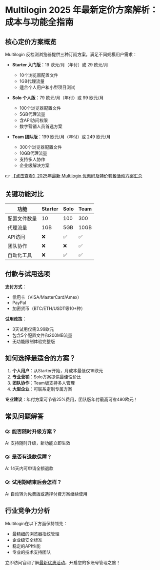 # Multilogin 2025 年最新定价方案解析：成本与功能全指南

## 核心定价方案概览

Multilogin 反检测浏览器提供三种订阅方案，满足不同规模用户需求：

- **Starter 入门版**：19 欧元/月（年付）或 29 欧元/月
  - 10个浏览器配置文件
  - 1GB代理流量
  - 适合个人用户和小型项目测试

- **Solo 个人版**：79 欧元/月（年付）或 99 欧元/月
  - 100个浏览器配置文件  
  - 5GB代理流量
  - 含API访问权限
  - 数字营销人员首选方案

- **Team 团队版**：199 欧元/月（年付）或 249 欧元/月
  - 300个浏览器配置文件
  - 10GB代理流量
  - 支持多人协作
  - 企业级解决方案

👉 [【点击查看】2025年最新 Multilogin 优惠码及特价套餐活动方案汇总](https://bit.ly/multIlogin)

## 关键功能对比

| 功能               | Starter | Solo  | Team  |
|--------------------|---------|-------|-------|
| 配置文件数量       | 10      | 100   | 300   |
| 代理流量           | 1GB     | 5GB   | 10GB  |
| API访问            | ❌      | ✅    | ✅    |
| 团队协作           | ❌      | ❌    | ✅    |
| 自动化工具         | ❌      | ✅    | ✅    |

## 付款与试用选项

**支付方式**：
- 信用卡（VISA/MasterCard/Amex）
- PayPal
- 加密货币（BTC/ETH/USDT等10+种）

**试用政策**：
- 3天试用仅需3.99欧元
- 包含5个配置文件和200MB流量
- 无功能限制体验完整版

## 如何选择最适合的方案？

1. **个人用户**：从Starter开始，月成本最低仅19欧元
2. **专业营销**：Solo方案提供最佳性价比
3. **团队协作**：Team版支持多人管理
4. **大型企业**：可联系定制专属方案

**专业建议**：年付方案可节省25%费用，团队版年付最高可省480欧元！

## 常见问题解答

### Q: 能否随时升级方案？
A: 支持随时升级，新功能立即生效

### Q: 是否有退款保障？  
A: 14天内可申请全额退款

### Q: 试用期结束后会怎样？
A: 自动转为免费版或选择付费方案继续使用

## 行业竞争力分析

Multilogin在以下方面保持领先：
- 最精细的浏览器指纹管理
- 企业级安全标准
- 稳定的API性能
- 专业的技术支持团队

立即访问官网了解[最新优惠活动](https://bit.ly/multIlogin)，开启您的多账号管理之旅！